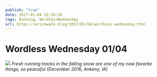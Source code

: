 ```yaml
---
publish: "true"
date: 2017-01-04 22:26:36
tags: Running, WordlessWednesday
url: https://ericmwalk.blog/2017/01/04/wordless-wednesday.html
---
```


# Wordless Wednesday 01/04

![](https://ericmwalk.blog/uploads/2022/ceddeca587.jpg)
*Fresh running tracks in the falling snow are one of my new favorite things, so peaceful (December 2016, Ankeny, IA)*
